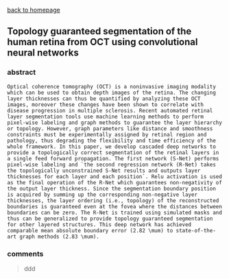[back to homepage](../index)



## Topology guaranteed segmentation of the human retina from OCT using convolutional neural networks

### abstract
```Optical coherence tomography (OCT) is a noninvasive imaging modality which can be used to obtain depth images of the retina. The changing layer thicknesses can thus be quantified by analyzing these OCT images, moreover these changes have been shown to correlate with disease progression in multiple sclerosis. Recent automated retinal layer segmentation tools use machine learning methods to perform pixel-wise labeling and graph methods to guarantee the layer hierarchy or topology. However, graph parameters like distance and smoothness constraints must be experimentally assigned by retinal region and pathology, thus degrading the flexibility and time efficiency of the whole framework. In this paper, we develop cascaded deep networks to provide a topologically correct segmentation of the retinal layers in a single feed forward propagation. The first network (S-Net) performs pixel-wise labeling and `the second regression network (R-Net) takes the topologically unconstrained S-Net results and outputs layer thicknesses for each layer and each position`. Relu activation is used as the final operation of the R-Net which guarantees non-negativity of the output layer thickness. Since the segmentation boundary position is acquired by summing up the corresponding non-negative layer thicknesses, the layer ordering (i.e., topology) of the reconstructed boundaries is guaranteed even at the fovea where the distances between boundaries can be zero. The R-Net is trained using simulated masks and thus can be generalized to provide topology guaranteed segmentation for other layered structures. This deep network has achieved comparable mean absolute boundary error (2.82 \mum) to state-of-the-art graph methods (2.83 \mum).```

### comments
> ddd
